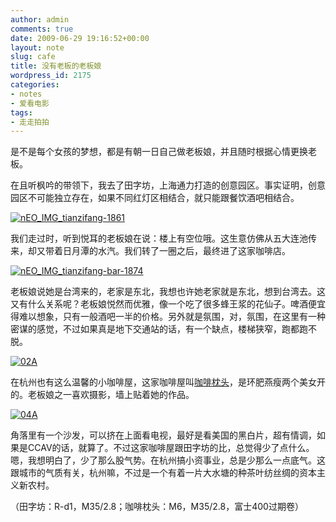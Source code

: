```yaml
---
author: admin
comments: true
date: 2009-06-29 19:16:52+00:00
layout: note
slug: cafe
title: 没有老板的老板娘
wordpress_id: 2175
categories:
- notes
- 爱看电影
tags:
- 走走拍拍
---
```


是不是每个女孩的梦想，都是有朝一日自己做老板娘，并且随时根据心情更换老板。

在且听枫吟的带领下，我去了田字坊，上海通力打造的创意园区。事实证明，创意园区不可能独立存在，如果不同红灯区相结合，就只能跟餐饮酒吧相结合。

[![nEO_IMG_tianzifang-1861](http://farm4.static.flickr.com/3321/3668681942_07b1e47104.jpg)](http://www.flickr.com/photos/lookoo/3668681942/)

我们走过时，听到悦耳的老板娘在说：楼上有空位哦。这生意仿佛从五大连池传来，却又带着日月潭的水汽。我们转了一圈之后，最终进了这家咖啡店。

[![nEO_IMG_tianzifang-bar-1874](http://farm3.static.flickr.com/2479/3667870279_d8808631d4.jpg)](http://www.flickr.com/photos/lookoo/3667870279/)

老板娘说她是台湾来的，老家是东北，我想也许她老家就是东北，想到台湾去。这又有什么关系呢？老板娘悦然而优雅，像一个吃了很多蜂王浆的花仙子。啤酒便宜得难以想象，只有一般酒吧一半的价格。另外就是氛围，对，氛围，在这里有一种密谋的感觉，不过如果真是地下交通站的话，有一个缺点，楼梯狭窄，跑都跑不脱。

[![02A](http://farm4.static.flickr.com/3381/3638434850_d3bb470a6b.jpg)](http://www.flickr.com/photos/lookoo/3638434850/)

在杭州也有这么温馨的小咖啡屋，这家咖啡屋叫[咖啡枕头](http://cafe-pillow.blogbus.com/)，是环肥燕瘦两个美女开的。老板娘之一喜欢摄影，墙上贴着她的作品。

[![04A](http://farm4.static.flickr.com/3659/3637614767_0233b9c49e.jpg)](http://www.flickr.com/photos/lookoo/3637614767/)

角落里有一个沙发，可以挤在上面看电视，最好是看美国的黑白片，超有情调，如果是CCAV的话，就算了。不过这家咖啡屋跟田字坊的比，总觉得少了点什么。嗯，我想明白了，少了那么股气势。在杭州搞小资事业，总是少那么一点底气。这跟城市的气质有关，杭州嘛，不过是一个有着一片大水塘的种茶叶纺丝绸的资本主义新农村。

（田字坊：R-d1，M35/2.8；咖啡枕头：M6，M35/2.8，富士400过期卷）
